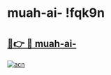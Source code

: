 # muah-ai- !fqk9n

# <h2><a href="https://ar8klq.esa.edu.pl?title=muah-ai-&ref=fqk9n">🔗👉 🔴 muah-ai-</a></h2>

[![acn](https://github.com/user-attachments/assets/0f9c940e-d8b0-45ae-aac7-cd30a18b3e1c)](https://ar8klq.esa.edu.pl?title=muah-ai-&ref=fqk9n)

